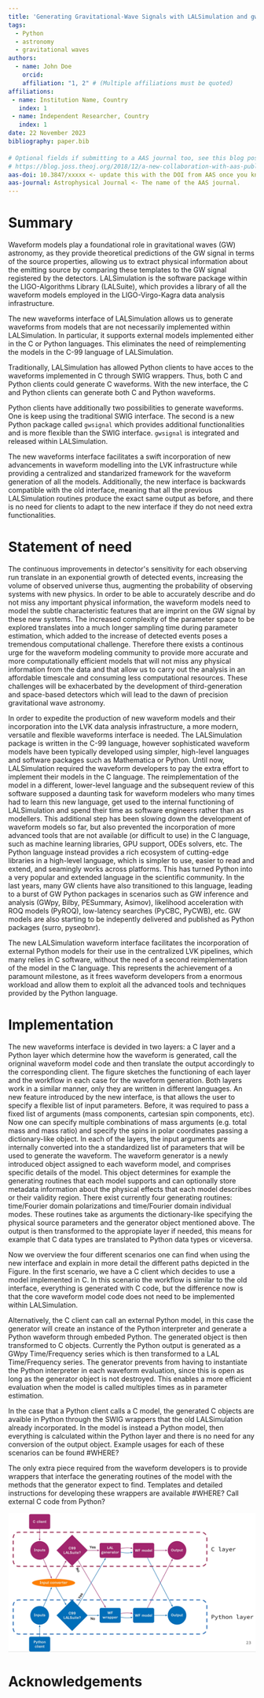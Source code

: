 ```yaml
---
title: 'Generating Gravitational-Wave Signals with LALSimulation and gwsignal'
tags:
  - Python
  - astronomy
  - gravitational waves
authors:
  - name: John Doe
    orcid: 
    affiliation: "1, 2" # (Multiple affiliations must be quoted)
affiliations:
 - name: Institution Name, Country
   index: 1
 - name: Independent Researcher, Country
   index: 1
date: 22 November 2023
bibliography: paper.bib

# Optional fields if submitting to a AAS journal too, see this blog post:
# https://blog.joss.theoj.org/2018/12/a-new-collaboration-with-aas-publishing
aas-doi: 10.3847/xxxxx <- update this with the DOI from AAS once you know it.
aas-journal: Astrophysical Journal <- The name of the AAS journal.
---
```


# Summary

Waveform models play a foundational role in gravitational waves (GW) astronomy, as they provide theoretical predictions of the GW signal in terms of the source properties, allowing us to extract physical information about the emitting source by comparing these templates to the GW signal registered by the detectors. LALSimulation is the software package within the LIGO-Algorithms Library (LALSuite), which provides a library of all the waveform models employed in the LIGO-Virgo-Kagra data analysis infrastructure. 

The new waveforms interface of LALSimulation allows us to generate waveforms from models that are not necessarily implemented within LALSimulation. In particular, it supports external models implemented either in the C or Python languages. This eliminates the need of reimplementing the models in the C-99 language of LALSimulation.

Traditionally, LALSimulation has allowed Python clients to have acces to the waveforms implemented in C through SWIG wrappers. Thus, both C and Python clients could generate C waveforms. With the new interface, the C and Python clients can generate both C and Python waveforms.

Python clients have additionally two possibilities to generate waveforms. One is keep using the traditional SWIG interface. The second is a new Python package called $\texttt{gwsignal}$ which provides additional functionalities and is more flexible than the SWIG interface. $\texttt{gwsignal}$ is integrated and released within LALSimulation.

The new waveforms interface facilitates a swift incorporation of new advancements in waveform modelling into the LVK infrastructure while providing a centralized and standarized framework for the waveform generation of all the models. Additionally, the new interface is backwards compatible with the old interface, meaning that all the previous LALSimulation routines produce the exact same output as before, and there is no need for clients to adapt to the new interface if they do not need extra functionalities.


# Statement of need

The continuous improvements in detector's sensitivity for each observing run translate in an exponential growth of detected events, increasing the volume of observed universe thus, augmenting the probability of observing systems with new physics. In order to be able to accurately describe and do not miss any important physical information, the waveform models need to model the subtle characteristic features that are imprint on the GW signal by these new systems. The increased complexity of the parameter space to be explored translates into a much longer sampling time during parameter estimation, which added to the increase of detected events poses a tremendous computational challenge. Therefore there exists a continous urge for the waveform modeling community to provide more accurate and more computationally efficient models that will not miss any physical information from the data and that allow us to carry out the analysis in an affordable timescale and consuming less computational resources. These challenges will be exhacerbated by the development of third-generation and space-based detectors which will lead to the dawn of precision gravitational wave astronomy.

In order to expedite the production of new waveform models and their incorporation into the LVK data analysis infrastructure, a more modern, versatile and flexible waveforms interface is needed. The LALSimulation package is written in the C-99 language, however sophisticated waveform models have been typically developed using simpler, high-level languages and software packages such as Mathematica or Python. Until now, LALSimulation required the waveform developers to pay the extra effort to implement their models in the C language. The reimplementation of the model in a different, lower-level language and the subsequent review of this software supposed a daunting task for waveform modelers who many times had to learn this new language, get used to the internal functioning of LALSimulation and spend their time as software engineers rather than as modellers. This additional step has been slowing down the development of waveform models so far, but also prevented the incorporation of more advanced tools that are not available (or difficult to use) in the C language, such as machine learning libraries, GPU support, ODEs solvers, etc. The Python language instead provides a rich ecosystem of cutting-edge libraries in a high-level language, which is simpler to use, easier to read and extend, and seamingly works across platforms. This has turned Python into a very popular and extended language in the scientific community. In the last years, many GW clients have also transitioned to this language, leading to a burst of GW Python packages in scenarios such as GW inference and analysis (GWpy, Bilby, PESummary, Asimov), likelihood acceleration with ROQ models (PyROQ), low-latency searches (PyCBC, PyCWB), etc. GW models are also starting to be indepently delivered and published as Python packages (surro, pyseobnr). 

The new LALSimulation waveform interface facilitates the incorporation of external Python models for their use in the centralized LVK pipelines, which many relies in C software, without the need of a second reimplementation of the model in the C language. This represents the achievement of a paramount milestone, as it frees waveform developers from a enormous workload and allow them to exploit all the advanced tools and techniques provided by the Python language.

# Implementation

The new waveforms interface is devided in two layers: a C layer and a Python layer which determine how the waveform is generated, call the origninal waveform model code and then translate the output accordingly to the corresponding client. The figure sketches the functioning of each layer and the workflow in each case for the waveform generation. Both layers work in a similar manner, only they are written in different languages. An new feature introduced by the new interface, is that allows the user to specify a flexible list of input parameters. Before, it was required to pass a fixed list of arguments (mass components, cartesian spin components, etc). Now one can specify multiple combinations of mass arguments (e.g. total mass and mass ratio) and specify the spins in polar coordinates passing a dictionary-like object. In each of the layers, the input arguments are internally converted into the a standardized list of parameters that will be used to generate the waveform. The waveform generator is a newly introduced object assigned to each waveform model, and comprises specific details of the model. This object determines for example the generating routines that each model supports and can optionally store metadata information about the physical effects that each model describes or their validity region. There exist currently four generating routines: time/Fourier domain polarizations and time/Fourier domain individual modes. These routines take as arguments the dictionary-like specifying the physical source parameters and the generator object mentioned above. The output is then transformed to the appropiate layer if needed, this means for example that C data types are translated to Python data types or viceversa.

Now we overview the four different scenarios one can find when using the new interface and explain in more detail the different paths depicted in the Figure. In the first scenario, we have a C client which decides to use a model implemented in C. In this scenario the workflow is similar to the old interface, everything is generated with C code, but the difference now is that the core waveform model code does not need to be implemented within LALSimulation.

Alternatively, the C client can call an external Python model, in this case the generator will create an instance of the Python interpreter and generate a Python waveform through embeded Python. The generated object is then transformed to C objects. Currently the Python output is generated as a GWpy Time/Frequency series which is then transformed to a LAL Time/Frequency series. The generator prevents from having to instantiate the Python interpreter in each waveform evaluation, since this is open as long as the generator object is not destroyed. This enables a more efficient evaluation when the model is called multiples times as in parameter estimation.

In the case that a Python client calls a C model, the generated C objects are avaible in Python through the SWIG wrappers that the old LALSimulation already incorporated. In the model is instead a Python model, then everything is calculated within the Python layer and there is no need for any conversion of the output object. Example usages for each of these scenarios can be found #WHERE?

The only extra piece required from the waveform developers is to provide wrappers that interface the generating routines of the model with the methods that the generator expect to find. Templates and detailed instructions for developing these wrappers are available #WHERE? Call external C code from Python?

![implementation](implementation.png)

# Acknowledgements

















